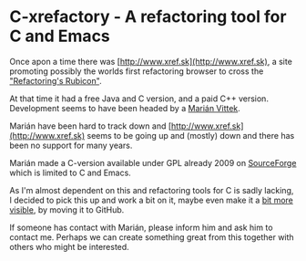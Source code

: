 # C-xrefactory - A refactoring tool for C and Emacs

Once apon a time there was [http://www.xref.sk](http://www.xref.sk), a site promoting possibly the worlds first refactoring browser to cross the ["Refactoring's Rubicon"](http://martinfowler.com/articles/refactoringRubicon.html).

At that time it had a free Java and C version, and a paid C++ version. Development seems to have been headed by a [Marián Vittek](http://dai.fmph.uniba.sk/w/Marian_Vittek/en).

Marián have been hard to track down and [http://www.xref.sk](http://www.xref.sk) seems to be going up and (mostly) down and there has been no support for many years.

Marián made a C-version available under GPL already 2009 on [SourceForge](http://sourceforge.net/projects/c-xref/) which is limited to C and Emacs.

As I'm almost dependent on this and refactoring tools for C is sadly lacking, I decided to pick this up and work a bit on it, maybe even make it a [bit more visible](http://sourceforge.net/projects/c-xref/), by moving it to GitHub. 

If someone has contact with Marián, please inform him and ask him to contact me. Perhaps we can create something great from this together with others who might be interested.

